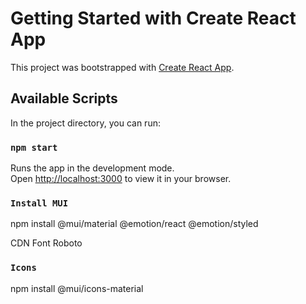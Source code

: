# Getting Started with Create React App

This project was bootstrapped with [Create React App](https://github.com/facebook/create-react-app).

## Available Scripts

In the project directory, you can run:

### `npm start`

Runs the app in the development mode.\
Open [http://localhost:3000](http://localhost:3000) to view it in your browser.

### `Install MUI`
npm install @mui/material @emotion/react @emotion/styled

CDN Font Roboto

### `Icons`
npm install @mui/icons-material

